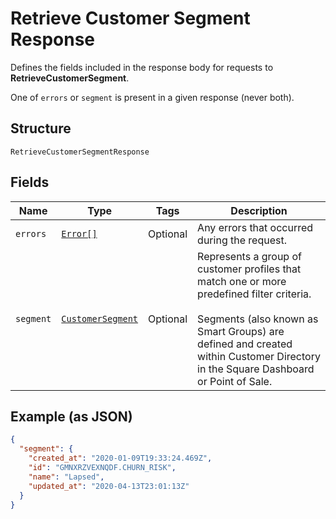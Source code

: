 
# Retrieve Customer Segment Response

Defines the fields included in the response body for requests to __RetrieveCustomerSegment__.

One of `errors` or `segment` is present in a given response (never both).

## Structure

`RetrieveCustomerSegmentResponse`

## Fields

| Name | Type | Tags | Description |
|  --- | --- | --- | --- |
| `errors` | [`Error[]`](/doc/models/error.md) | Optional | Any errors that occurred during the request. |
| `segment` | [`CustomerSegment`](/doc/models/customer-segment.md) | Optional | Represents a group of customer profiles that match one or more predefined filter criteria.<br><br>Segments (also known as Smart Groups) are defined and created within Customer Directory in the Square Dashboard or Point of Sale. |

## Example (as JSON)

```json
{
  "segment": {
    "created_at": "2020-01-09T19:33:24.469Z",
    "id": "GMNXRZVEXNQDF.CHURN_RISK",
    "name": "Lapsed",
    "updated_at": "2020-04-13T23:01:13Z"
  }
}
```

